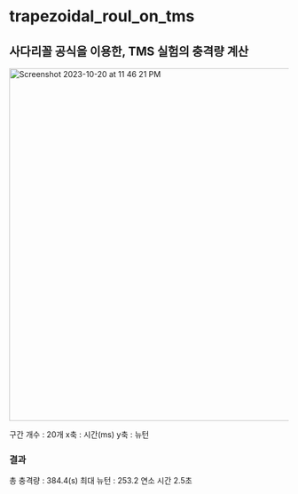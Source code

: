 # trapezoidal_roul_on_tms

## 사다리꼴 공식을 이용한, TMS 실험의 충격량 계산

<img width="636" alt="Screenshot 2023-10-20 at 11 46 21 PM" src="https://github.com/taeseokyang/trapezoidal_roul_on_tms/assets/136783693/abe0b6fd-56b9-4402-8b66-9fec41edf819">

구간 개수 : 20개
x축 : 시간(ms)
y축 : 뉴턴

### 결과
총 충격량 : 384.4(s)
최대 뉴턴 : 253.2
연소 시간 2.5초
